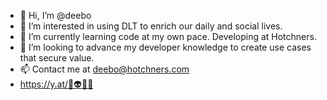 - 👋 Hi, I’m @deebo
- 👀 I’m interested in using DLT to enrich our daily and social lives.
- 🌱 I’m currently learning code at my own pace. Developing at Hotchners.
- 💞️ I’m looking to advance my developer knowledge to create use cases that secure value.
- 📫 Contact me at deebo@hotchners.com
- https://y.at/🐚👽🦋⚓
<!---
deebo8025/deebo8025 is a ✨ special ✨ repository because its `README.md` (this file) appears on your GitHub profile.
You can click the Preview link to take a look at your changes.
--->
